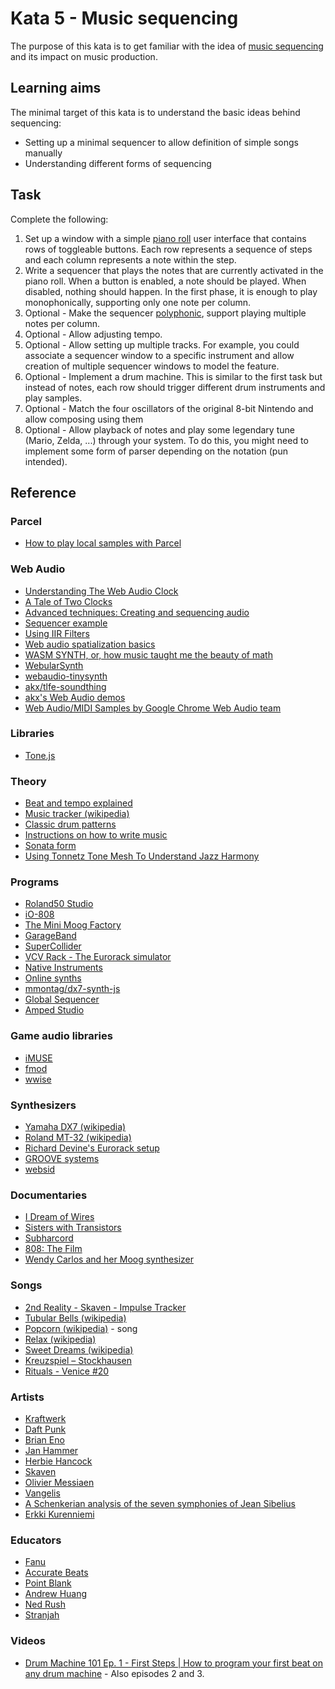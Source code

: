 # Kata 5 - Music sequencing

The purpose of this kata is to get familiar with the idea of [music sequencing](https://en.wikipedia.org/wiki/Music_sequencer) and its impact on music production.

## Learning aims

The minimal target of this kata is to understand the basic ideas behind sequencing:

* Setting up a minimal sequencer to allow definition of simple songs manually
* Understanding different forms of sequencing

## Task

Complete the following:

1. Set up a window with a simple [piano roll](https://en.wikipedia.org/wiki/Piano_roll) user interface that contains rows of toggleable buttons. Each row represents a sequence of steps and each column represents a note within the step.
2. Write a sequencer that plays the notes that are currently activated in the piano roll. When a button is enabled, a note should be played. When disabled, nothing should happen. In the first phase, it is enough to play monophonically, supporting only one note per column.
3. Optional - Make the sequencer [polyphonic](https://en.wikipedia.org/wiki/Polyphony), support playing multiple notes per column.
4. Optional - Allow adjusting tempo.
5. Optional - Allow setting up multiple tracks. For example, you could associate a sequencer window to a specific instrument and allow creation of multiple sequencer windows to model the feature.
6. Optional - Implement a drum machine. This is similar to the first task but instead of notes, each row should trigger different drum instruments and play samples.
7. Optional - Match the four oscillators of the original 8-bit Nintendo and allow composing using them
8. Optional - Allow playback of notes and play some legendary tune (Mario, Zelda, ...) through your system. To do this, you might need to implement some form of parser depending on the notation (pun intended).

## Reference

### Parcel

* [How to play local samples with Parcel](https://github.com/parcel-bundler/parcel/issues/1911)

### Web Audio

* [Understanding The Web Audio Clock](https://sonoport.github.io/web-audio-clock.html)
* [A Tale of Two Clocks](https://web.dev/audio-scheduling/)
* [Advanced techniques: Creating and sequencing audio](https://developer.mozilla.org/en-US/docs/Web/API/Web_Audio_API/Advanced_techniques)
* [Sequencer example](https://jonoliver.codes/sequencer/)
* [Using IIR Filters](https://developer.mozilla.org/en-US/docs/Web/API/Web_Audio_API/Using_IIR_filters)
* [Web audio spatialization basics](https://developer.mozilla.org/en-US/docs/Web/API/Web_Audio_API/Web_audio_spatialization_basics)
* [WASM SYNTH, or, how music taught me the beauty of math](https://proofinprogress.com/posts/2020-02-19/wasm-synth.html)
* [WebularSynth](https://github.com/cantastage/webular-synth)
* [webaudio-tinysynth](https://g200kg.github.io/webaudio-tinysynth/)
* [akx/tlfe-soundthing](https://github.com/akx/tlfe-soundthing)
* [akx's Web Audio demos](https://akx.github.io/)
* [Web Audio/MIDI Samples by Google Chrome Web Audio team](https://googlechromelabs.github.io/web-audio-samples/)

### Libraries

* [Tone.js](https://tonejs.github.io/)

### Theory

* [Beat and tempo explained](https://learningmusic.ableton.com/make-beats/beat-and-tempo.html)
* [Music tracker (wikipedia)](https://en.wikipedia.org/wiki/Music_tracker)
* [Classic drum patterns](https://docs.google.com/spreadsheets/d/19_3BxUMy3uy1Gb0V8Wc-TcG7q16Amfn6e8QVw4-HuD0/edit#gid=0)
* [Instructions on how to write music](https://medium.com/@danielmckemie/instructions-on-how-to-write-music-piece-1-3cb01bda3428)
* [Sonata form](https://en.wikipedia.org/wiki/Sonata_form)
* [Using Tonnetz Tone Mesh To Understand Jazz Harmony](https://jazz-library.com/articles/tonnetz/)

### Programs

* [Roland50 Studio](https://roland50.studio/)
* [iO-808](https://io808.com/)
* [The Mini Moog Factory](https://www.moogmusic.com/news/celebrate-our-70th-anniversary-and-bobs-birthday-new-virtual-experience)
* [GarageBand](https://www.apple.com/mac/garageband/)
* [SuperCollider](https://supercollider.github.io/)
* [VCV Rack - The Eurorack simulator](https://vcvrack.com/)
* [Native Instruments](https://en.wikipedia.org/wiki/Native_Instruments)
* [Online synths](https://synth.playtronica.com/)
* [mmontag/dx7-synth-js](https://github.com/mmontag/dx7-synth-js)
* [Global Sequencer](https://globalsequencer.com/)
* [Amped Studio](https://ampedstudio.com/)

### Game audio libraries

* [iMUSE](https://en.wikipedia.org/wiki/IMUSE)
* [fmod](https://www.fmod.com/)
* [wwise](https://en.wikipedia.org/wiki/Audiokinetic_Wwise)

### Synthesizers

* [Yamaha DX7 (wikipedia)](https://en.wikipedia.org/wiki/Yamaha_DX7)
* [Roland MT-32 (wikipedia)](https://en.wikipedia.org/wiki/Roland_MT-32)
* [Richard Devine's Eurorack setup](https://www.instagram.com/p/Csyz7vsASlV/)
* [GROOVE systems](https://120years.net/category/name/max-matthews/)
* [websid](https://www.igorski.nl/apps/websid)

### Documentaries

* [I Dream of Wires](https://www.imdb.com/title/tt3636334/)
* [Sisters with Transistors](https://www.imdb.com/title/tt6744250/)
* [Subharcord](https://www.imdb.com/title/tt19244906/)
* [808: The Film](https://en.wikipedia.org/wiki/808_(film))
* [Wendy Carlos and her Moog synthesizer](https://www.youtube.com/watch?v=UsW2EDGbDqg)

### Songs

* [2nd Reality - Skaven - Impulse Tracker](https://www.youtube.com/watch?v=cpNGBzd2SLE)
* [Tubular Bells (wikipedia)](https://en.m.wikipedia.org/wiki/Tubular_Bells)
* [Popcorn (wikipedia)](https://en.m.wikipedia.org/wiki/Popcorn_(instrumental)) - song
* [Relax (wikipedia)](https://en.wikipedia.org/wiki/Relax_(song))
* [Sweet Dreams (wikipedia)](https://en.wikipedia.org/wiki/Sweet_Dreams_(Are_Made_of_This))
* [Kreuzspiel – Stockhausen](https://www.youtube.com/watch?v=tImv2Oxls58)
* [Rituals - Venice #20](https://www.artblocks.io/collections/presents/projects/0xa7d8d9ef8d8ce8992df33d8b8cf4aebabd5bd270/172/tokens/172000020)

### Artists

* [Kraftwerk](https://en.m.wikipedia.org/wiki/Kraftwerk)
* [Daft Punk](https://en.wikipedia.org/wiki/Daft_Punk)
* [Brian Eno](https://en.m.wikipedia.org/wiki/Brian_Eno)
* [Jan Hammer](https://en.m.wikipedia.org/wiki/Jan_Hammer)
* [Herbie Hancock](https://en.m.wikipedia.org/wiki/Herbie_Hancock)
* [Skaven](https://www.mikseri.net/artists/skaven.33783.php?displ_lang=en)
* [Olivier Messiaen](https://en.wikipedia.org/wiki/Olivier_Messiaen)
* [Vangelis](https://en.wikipedia.org/wiki/Vangelis)
* [A Schenkerian analysis of the seven symphonies of Jean Sibelius](https://research.bangor.ac.uk/portal/en/theses/a-schenkerian-analysis-of-the-seven-symphonies-of-jean-sibelius(70219516-79a3-47a5-a85b-426a47fda4ee).html)
* [Erkki Kurenniemi](https://120years.net/wordpress/dimi-helsinki-electronic-music-studioerkki-kurenniemifinland1961-2/)

### Educators

* [Fanu](https://www.youtube.com/@fanusamurai)
* [Accurate Beats](https://www.youtube.com/@AccurateBeats)
* [Point Blank](https://www.youtube.com/channel/UCIWNozFjO8yVdJFsGKVmPgg)
* [Andrew Huang](https://www.youtube.com/@andrewhuang)
* [Ned Rush](https://www.youtube.com/channel/UCIbbeIvZgBiXikUJaYWXTcQ)
* [Stranjah](https://www.youtube.com/@STRANJAH)

### Videos

* [Drum Machine 101 Ep. 1 - First Steps | How to program your first beat on any drum machine](https://www.youtube.com/watch?v=eq_DGafM-4s) - Also episodes 2 and 3.
